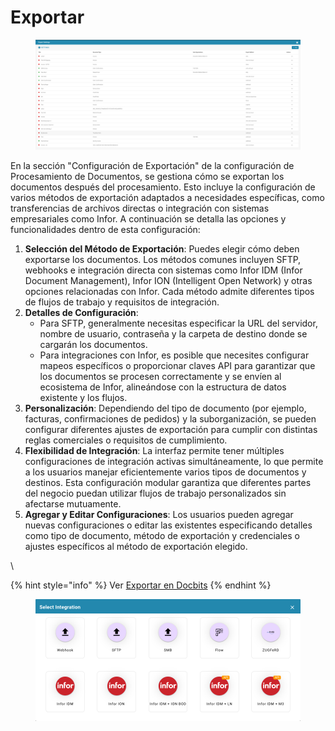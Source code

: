 # Exportar

<figure><img src="../../../.gitbook/assets/Bildschirmfoto 2024-05-08 um 11.51.28.png" alt=""><figcaption></figcaption></figure>

En la sección "Configuración de Exportación" de la configuración de Procesamiento de Documentos, se gestiona cómo se exportan los documentos después del procesamiento. Esto incluye la configuración de varios métodos de exportación adaptados a necesidades específicas, como transferencias de archivos directas o integración con sistemas empresariales como Infor. A continuación se detalla las opciones y funcionalidades dentro de esta configuración:

1. **Selección del Método de Exportación**: Puedes elegir cómo deben exportarse los documentos. Los métodos comunes incluyen SFTP, webhooks e integración directa con sistemas como Infor IDM (Infor Document Management), Infor ION (Intelligent Open Network) y otras opciones relacionadas con Infor. Cada método admite diferentes tipos de flujos de trabajo y requisitos de integración.
2. **Detalles de Configuración**:
   - Para SFTP, generalmente necesitas especificar la URL del servidor, nombre de usuario, contraseña y la carpeta de destino donde se cargarán los documentos.
   - Para integraciones con Infor, es posible que necesites configurar mapeos específicos o proporcionar claves API para garantizar que los documentos se procesen correctamente y se envíen al ecosistema de Infor, alineándose con la estructura de datos existente y los flujos.
3. **Personalización**: Dependiendo del tipo de documento (por ejemplo, facturas, confirmaciones de pedidos) y la suborganización, se pueden configurar diferentes ajustes de exportación para cumplir con distintas reglas comerciales o requisitos de cumplimiento.
4. **Flexibilidad de Integración**: La interfaz permite tener múltiples configuraciones de integración activas simultáneamente, lo que permite a los usuarios manejar eficientemente varios tipos de documentos y destinos. Esta configuración modular garantiza que diferentes partes del negocio puedan utilizar flujos de trabajo personalizados sin afectarse mutuamente.
5. **Agregar y Editar Configuraciones**: Los usuarios pueden agregar nuevas configuraciones o editar las existentes especificando detalles como tipo de documento, método de exportación y credenciales o ajustes específicos al método de exportación elegido.

\

{% hint style="info" %}
Ver [Exportar en Docbits](../../setup/exporting-in-docbits/)
{% endhint %}

<figure><img src="../../../.gitbook/assets/Bildschirmfoto 2024-05-08 um 11.52.00.png" alt=""><figcaption></figcaption></figure>
